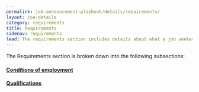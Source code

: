 ```yaml
---
permalink: job-announcement-playbook/details/requirements/
layout: joa-details
category: requirements
title: Requirements
sidenav: requirements
lead: The requirements section includes details about what a job seeker needs to be qualified for the job, such as specific work or years of experience, education, certain ‘pre-conditions’ necessary to perform the job duties and tasks, and how you will evaluate applicants.
---
```


The Requirements section is broken down into the following subsections:

#### [Conditions of employment](conditions-of-employment/)

#### [Qualifications](qualifications/)

